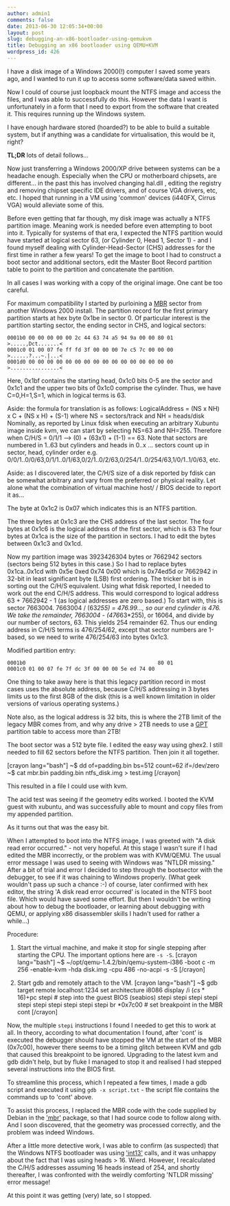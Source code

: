 ```yaml
---
author: admin1
comments: false
date: 2013-06-30 12:05:34+00:00
layout: post
slug: debugging-an-x86-bootloader-using-qemukvm
title: Debugging an x86 bootloader using QEMU+KVM
wordpress_id: 426
---
```


I have a disk image of a Windows 2000(!) computer I saved some years ago, and I wanted to run it up to access some software/data saved within.  

Now I could of course just loopback mount the NTFS image and access the files, and I was able to successfully do this.  However the data I want is unfortunately in a form that I need to export from the software that created it.  This requires running up the Windows system.

I have enough hardware stored (hoarded?) to be able to build a suitable system, but if anything was a candidate for virtualisation, this would be it, right? 

**TL;DR** lots of detail follows...

Now just transferring a Windows 2000/XP drive between systems can be a headache enough.  Especially when the CPU or motherboard chipsets, are different... in the past this has involved changing hal.dll , editing the registry and removing chipset specific IDE drivers, and of course VGA drivers, etc, etc.  I hoped that running in a VM using 'common' devices (i440FX, Cirrus VGA) would alleviate some of this.

Before even getting that far though, my disk image was actually a NTFS partition image.  Meaning work is needed before even attempting to boot into it.  Typically for systems of that era, I expected the NTFS partition would have started at logical sector 63, (or Cylinder 0, Head 1, Sector 1) - and I found myself dealing with Cylinder-Head-Sector (CHS) addresses for the first time in rather a few years!  To get the image to boot I had to construct a boot sector and additional sectors, edit the Master Boot Record partition table to point to the partition and concatenate the partition.

In all cases I was working with a copy of the original image.  One cant be too careful.

For maximum compatibility I started by purloining a [MBR](https://en.wikipedia.org/wiki/Master_boot_record) sector from another Windows 2000 install.
The partition record for the first primary partition starts at hex byte 0x1be in sector 0.  Of particular interest is the partition starting sector, the ending sector in CHS, and logical sectors:
 

    
    0001b0 00 00 00 00 00 2c 44 63 74 a5 94 9a 00 00 80 01  >.....,Dct.......<
    0001c0 01 00 07 fe ff fd 3f 00 00 00 7e c5 7c 00 00 00  >......?...~.|...<
    0001d0 00 00 00 00 00 00 00 00 00 00 00 00 00 00 00 00  >................<
    



Here, 0x1bf contains the starting head, 0x1c0 bits 0-5 are the sector and 0x1c1 and the upper two bits of 0x1c0 comprise the cylinder.  Thus, we have C=0,H=1,S=1, which in logical terms is 63.

Aside: the formula for translation is as follows:
LogicalAddress = (NS x NH) x C + (NS x H) + (S-1)  where NS = sectors/track and NH = heads/disk
Nominally, as reported by Linux fdisk when executing an arbitrary Xubuntu image inside kvm, we can start by selecting NS=63 and NH=255.  Therefore when C/H/S = 0/1/1 --> (0) + (63x1) + (1-1) == 63.  Note that sectors are numbered in 1..63 but cylinders and heads in 0..x ... sectors count up in sector, head, cylinder order e.g. 0/0/1..0/0/63,0/1/1..0/1/63,0/2/1..0/2/63,0/254/1..0/254/63,1/0/1..1/0/63, etc.

Aside: as I discovered later, the C/H/S size of a disk reported by fdisk can be somewhat arbitrary and vary from the preferred or physical reality.  Let alone what the combination of virtual machine host/ / BIOS decide to report it as...

The byte at 0x1c2 is 0x07 which indicates this is an NTFS partition.

The three bytes at 0x1c3 are the CHS address of the last sector. 
The four bytes at 0x1c6 is the logical address of the first sector, which is 63
The four bytes at 0x1ca is the size of the partition in sectors.
I had to edit the bytes between 0x1c3 and 0x1cd.

Now my partition image was 3923426304 bytes or 7662942 sectors (sectors being 512 bytes in this case.)
So I had to replace bytes 0x1ca..0x1cd with 0x5e 0xed 0x74 0x00 which is 0x74ed5d or 7662942 in 32-bit in least significant byte (LSB) first ordering.
The tricker bit is in sorting out the C/H/S equivalent.  Using what fdisk reported, I needed to work out the end C/H/S address.  This would correspond to logical address 63 + 7662942 - 1 (as logical addresses are zero based.)  To start with, this is sector 7663004.  7663004 / (63*255) = 476.99..., so our end cylinder is 476.  We take the remainder, 7663004 - (476*63*255), or 16064, and divide by our number of sectors, 63.  This yields 254 remainder 62.  Thus our ending address in C/H/S terms is 476/254/62, except that sector numbers are 1-based, so we need to write 476/254/63 into bytes 0x1c3.

Modified partition entry:
   

    
    0001b0                                           80 01
    0001c0 01 00 07 fe 7f dc 3f 00 00 00 5e ed 74 00
    



One thing to take away here is that this legacy partition record in most cases uses the absolute address, because C/H/S addressing in 3 bytes limits us to the first 8GB of the disk (this is a well known limitation in older versions of various operating systems.)

Note also, as the logical address is 32 bits, this is where the 2TB limit of the legacy MBR comes from, and why any drive > 2TB needs to use a [GPT](http://en.wikipedia.org/wiki/GUID_Partition_Table) partition table to access more than 2TB!

The boot sector was a 512 byte file.  I edited the easy way using ghex2.  I still needed to fill 62 sectors before the NTFS partition. Then join it all together.

[crayon lang="bash"]
~$ dd of=padding.bin bs=512 count=62 if=/dev/zero
~$ cat mbr.bin padding.bin ntfs_disk.img > test.img
[/crayon]

This resulted in a file I could use with kvm.

The acid test was seeing if the geometry edits worked.  I booted the KVM guest with xubuntu, and was successfully able to mount and copy files from my appended partition.

As it turns out that was the easy bit.

When I attempted to boot into the NTFS image, I was greeted with "A disk read error occurred." - not very hopeful.  At this stage I wasn't sure if I had edited the MBR incorrectly, or the problem was with KVM/QEMU.  The usual error message I was used to seeing with Windows was "NTLDR missing."  After a bit of trial and error I decided to step through the bootsector with the debugger, to see if it was chaining to Windows properly.  (What geek wouldn't pass up such a chance :-)  of course, later confirmed with hex editor, the string 'A disk read error occurred' is located in the NTFS boot file.  Which would have saved some effort.  But then I wouldn't be writing about how to debug the bootloader, or learning about debugging with QEMU, or  applying x86 disassembler skills I hadn't used for rather a while...)

Procedure:



	
  1. Start the virtual machine, and make it stop for single stepping after starting the CPU. The important options here are `-s -S`.
[crayon lang="bash"]
~$ ~/opt/qemu-1.4.2/bin/qemu-system-i386 -boot c -m 256 -enable-kvm -hda disk.img -cpu 486 -no-acpi -s -S
[/crayon]


	
  2. Start gdb and remotely attach to the VM.
[crayon lang="bash"]
~$ gdb
target remote localhost:1234
set architecture i8086
display /i ($cs*16)+$pc
stepi  # step into the guest BIOS (seabios)
stepi
stepi
stepi
stepi
stepi
stepi
stepi
stepi
stepi
stepi
br *0x7c00 # set breakpoint in the MBR
cont
[/crayon]




Now, the multiple `stepi` instructions I found I needed to get this to work at all.  In theory, according to what documentation I found, after 'cont' is executed the debugger should have stopped the VM at the start of the MBR (0x7c00), however there seems to be a timing glitch between KVM and gdb that caused this breakpoint to be ignored.  Upgrading to the latest kvm and gdb didn't help, but by fluke I managed to stop it and realised I had stepped several instructions into the BIOS first.

To streamline this process, which I repeated a few times, I made a gdb script and executed it using `gdb -x script.txt` - the script file contains the commands up to 'cont' above.

To assist this process, I replaced the MBR code with the code supplied by Debian in the ['mbr'](http://packages.debian.org/squeeze/mbr‎) package, so that I had source code to follow along with.  And I soon discovered, that the geometry was processed correctly, and the problem was indeed Windows.

After a little more detective work, I was able to confirm (as suspected) that the Windows NTFS bootloader was using ['int13'](http://en.wikipedia.org/wiki/INT_13H) calls, and it was unhappy about the fact that I was using heads > 16.  Wierd.  However, I recalculated the C/H/S addresses assuming 16 heads instead of 254, and shortly thereafter, I was confronted with the weirdly comforting 'NTLDR missing' error message!

At this point it was getting (very) late, so I stopped.
